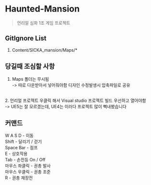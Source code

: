 # Haunted-Mansion
> 언리얼 심화 1조 게임 프로젝트 

##  GitIgnore List
1. Content/SICKA_mansion/Maps/*

## 당길때 조심할 사항
1. Maps 폴더는 무시됨 <br>
-> 따로 다운받아서 넣어줘야함 디자인 수정발생시 압축파일로 공유
<br/>
2. 언리얼 프로젝트 우클릭 해서 Visual studio 프로젝트 빌드 우선하고 열어야함<br>
    -> UE5는 잘 모르겠는데, UE4는 이러다 프로젝트 많이 뻑내봤습니다

## 커맨드 
W A S D - 이동
<br/>
Shift - 달리기 / 걷기 
<br/>
Space Bar - 점프
<br/>
E - 상호작용
<br/>
Tab - 손전등 On / Off
<br/>
마우스 좌클릭 - 권총 발사
<br/>
마우스 우클릭 - 권총 조준
<br/>
R - 권총 재장전
